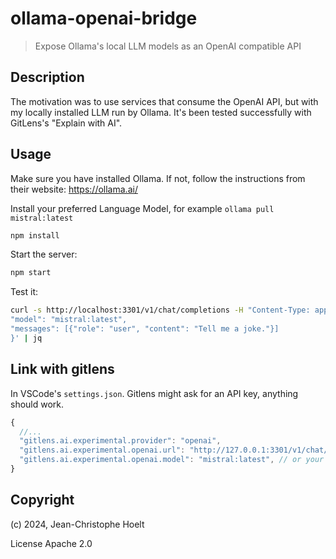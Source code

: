 # ollama-openai-bridge

> Expose Ollama's local LLM models as an OpenAI compatible API

## Description

The motivation was to use services that consume the OpenAI API, but with my locally installed LLM run by
Ollama. It's been tested successfully with GitLens's "Explain with AI". 

## Usage

Make sure you have installed Ollama. If not, follow the instructions from their website: https://ollama.ai/

Install your preferred Language Model, for example `ollama pull mistral:latest`

```sh
npm install
```

Start the server:

```sh
npm start
```

Test it:

```sh
curl -s http://localhost:3301/v1/chat/completions -H "Content-Type: application/json" -d '{
"model": "mistral:latest",
"messages": [{"role": "user", "content": "Tell me a joke."}]
}' | jq
```

## Link with gitlens

In VSCode's `settings.json`. Gitlens might ask for an API key, anything should work.

```js
{
  //...
  "gitlens.ai.experimental.provider": "openai",
  "gitlens.ai.experimental.openai.url": "http://127.0.0.1:3301/v1/chat/completions",
  "gitlens.ai.experimental.openai.model": "mistral:latest", // or your favorite
}
```

## Copyright

(c) 2024, Jean-Christophe Hoelt

License Apache 2.0